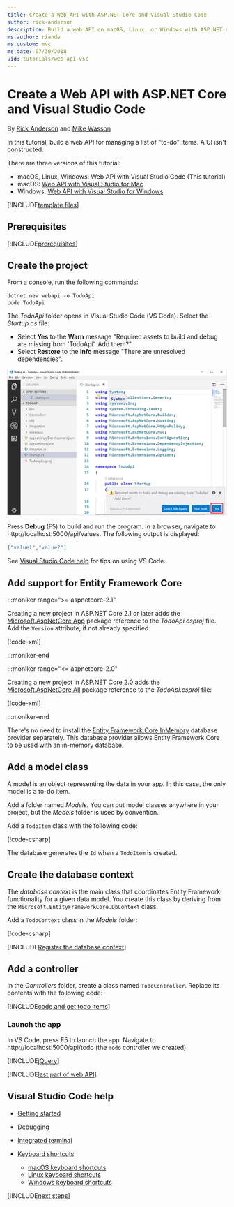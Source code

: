 ```yaml
---
title: Create a Web API with ASP.NET Core and Visual Studio Code
author: rick-anderson
description: Build a web API on macOS, Linux, or Windows with ASP.NET Core MVC and Visual Studio Code
ms.author: riande
ms.custom: mvc
ms.date: 07/30/2018
uid: tutorials/web-api-vsc
---
```

# Create a Web API with ASP.NET Core and Visual Studio Code

By [Rick Anderson](https://twitter.com/RickAndMSFT) and [Mike Wasson](https://github.com/mikewasson)

In this tutorial, build a web API for managing a list of "to-do" items. A UI isn't constructed.

There are three versions of this tutorial:

* macOS, Linux, Windows: Web API with Visual Studio Code (This tutorial)
* macOS: [Web API with Visual Studio for Mac](xref:tutorials/first-web-api-mac)
* Windows: [Web API with Visual Studio for Windows](xref:tutorials/first-web-api)

<!-- WARNING: The code AND images in this doc are used by uid: tutorials/web-api-vsc, tutorials/first-web-api-mac and tutorials/first-web-api. If you change any code/images in this tutorial, update uid: tutorials/web-api-vsc -->

[!INCLUDE[template files](../includes/webApi/intro.md)]

## Prerequisites

[!INCLUDE[prerequisites](~/includes/net-core-prereqs-vscode.md)]

## Create the project

From a console, run the following commands:

```console
dotnet new webapi -o TodoApi
code TodoApi
```

The *TodoApi* folder opens in Visual Studio Code (VS Code). Select the *Startup.cs* file.

* Select **Yes** to the **Warn** message "Required assets to build and debug are missing from 'TodoApi'. Add them?"
* Select **Restore** to the **Info** message "There are unresolved dependencies".

<!-- uid: tutorials/first-mvc-app-xplat/start-mvc uses the pic below. If you change it, make sure it's consistent -->

![VS Code with Warn Required assets to build and debug are missing from 'TodoApi'. Add them? Don't ask Again, Not Now, Yes](web-api-vsc/_static/vsc_restore.png)

Press **Debug** (F5) to build and run the program. In a browser, navigate to http://localhost:5000/api/values. The following output is displayed:

```json
["value1","value2"]
```

See [Visual Studio Code help](#visual-studio-code-help) for tips on using VS Code.

## Add support for Entity Framework Core

:::moniker range=">= aspnetcore-2.1"

Creating a new project in ASP.NET Core 2.1 or later adds the [Microsoft.AspNetCore.App](https://www.nuget.org/packages/Microsoft.AspNetCore.App) package reference to the *TodoApi.csproj* file. Add the `Version` attribute, if not already specified.

[!code-xml[](first-web-api/samples/2.1/TodoApi/TodoApi.csproj?name=snippet_Metapackage&highlight=2)]

:::moniker-end

:::moniker range="<= aspnetcore-2.0"

Creating a new project in ASP.NET Core 2.0 adds the [Microsoft.AspNetCore.All](https://www.nuget.org/packages/Microsoft.AspNetCore.All) package reference to the *TodoApi.csproj* file:

[!code-xml[](first-web-api/samples/2.0/TodoApi/TodoApi.csproj?name=snippet_Metapackage&highlight=2)]

:::moniker-end

There's no need to install the [Entity Framework Core InMemory](/ef/core/providers/in-memory/) database provider separately. This database provider allows Entity Framework Core to be used with an in-memory database.

## Add a model class

A model is an object representing the data in your app. In this case, the only model is a to-do item.

Add a folder named *Models*. You can put model classes anywhere in your project, but the *Models* folder is used by convention.

Add a `TodoItem` class with the following code:

[!code-csharp[](first-web-api/samples/2.0/TodoApi/Models/TodoItem.cs)]

The database generates the `Id` when a `TodoItem` is created.

## Create the database context

The *database context* is the main class that coordinates Entity Framework functionality for a given data model. You create this class by deriving from the `Microsoft.EntityFrameworkCore.DbContext` class.

Add a `TodoContext` class in the *Models* folder:

[!code-csharp[](first-web-api/samples/2.0/TodoApi/Models/TodoContext.cs)]

[!INCLUDE[Register the database context](../includes/webApi/register_dbContext.md)]

## Add a controller

In the *Controllers* folder, create a class named `TodoController`. Replace its contents with the following code:

[!INCLUDE[code and get todo items](../includes/webApi/getTodoItems.md)]

### Launch the app

In VS Code, press F5 to launch the app. Navigate to http://localhost:5000/api/todo (the `Todo` controller we created).

[!INCLUDE[jQuery](../includes/webApi/add-jquery.md)]

[!INCLUDE[last part of web API](../includes/webApi/end.md)]

## Visual Studio Code help

* [Getting started](https://code.visualstudio.com/docs)
* [Debugging](https://code.visualstudio.com/docs/editor/debugging)
* [Integrated terminal](https://code.visualstudio.com/docs/editor/integrated-terminal)
* [Keyboard shortcuts](https://code.visualstudio.com/docs/getstarted/keybindings#_keyboard-shortcuts-reference)

  * [macOS keyboard shortcuts](https://code.visualstudio.com/shortcuts/keyboard-shortcuts-macos.pdf)
  * [Linux keyboard shortcuts](https://code.visualstudio.com/shortcuts/keyboard-shortcuts-linux.pdf)
  * [Windows keyboard shortcuts](https://code.visualstudio.com/shortcuts/keyboard-shortcuts-windows.pdf)

[!INCLUDE[next steps](../includes/webApi/next.md)]
